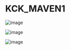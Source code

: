 # KCK_MAVEN1

![image](https://github.com/Lisu02/KCK_MAVEN1/assets/104763694/53128f2a-051a-4921-b2ee-10d1df49d4c7)

![image](https://github.com/Lisu02/KCK_MAVEN1/assets/104763694/9d87055f-795d-4b88-9dcc-9ca369941588)

![image](https://github.com/Lisu02/KCK_MAVEN1/assets/104763694/e2034e21-ae86-4dc9-bd2d-882bd6750524)
